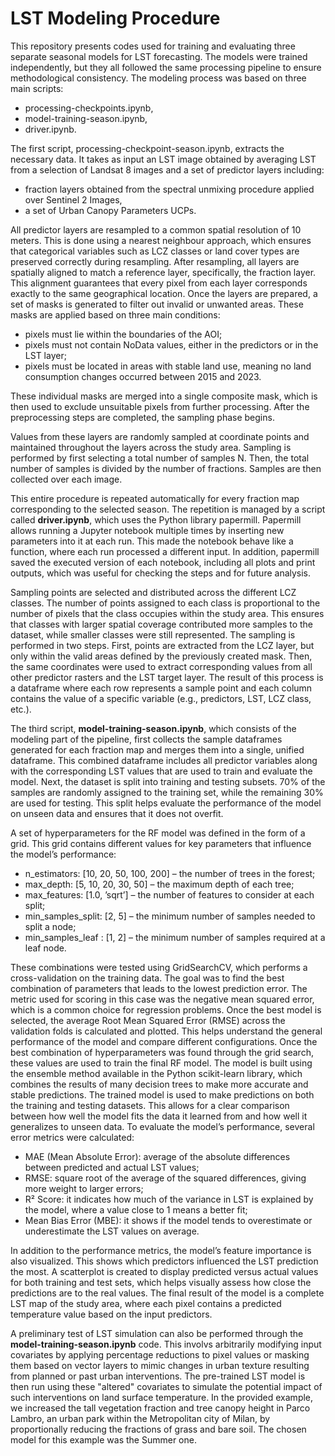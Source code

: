 # LST Modeling Procedure

This repository presents codes used for training and evaluating three separate seasonal models for LST forecasting.
The models were trained independently, but they all followed the same processing pipeline to ensure methodological consistency.
The modeling process was based on three main scripts:

- processing-checkpoints.ipynb,
- model-training-season.ipynb,
- driver.ipynb.

The first script, processing-checkpoint-season.ipynb, extracts the necessary data. It takes as input an LST image obtained by averaging LST from a selection of Landsat 8 images and a set of predictor layers including:
 
- fraction layers obtained from the spectral unmixing procedure applied over Sentinel 2 Images,
- a set of Urban Canopy Parameters UCPs.

All predictor layers are resampled to a common spatial resolution of 10 meters. This is done using a nearest neighbour approach, which ensures that categorical variables such as LCZ classes or land cover types are preserved correctly during resampling. After resampling, all layers are spatially aligned to match a reference layer, specifically, the fraction layer. This alignment guarantees that every pixel from each layer corresponds exactly to the same geographical location. Once the layers are prepared, a set of masks is generated to filter out invalid or unwanted areas. These masks are applied based on three main conditions:

- pixels must lie within the boundaries of the AOI;
- pixels must not contain NoData values, either in the predictors or in the LST layer;
- pixels must be located in areas with stable land use, meaning no land consumption changes occurred between 2015 and 2023.

These individual masks are merged into a single composite mask, which is then used to exclude unsuitable pixels from further processing.
After the preprocessing steps are completed, the sampling phase begins.

Values from these layers are randomly sampled at coordinate points and maintained throughout the layers across the study area.
Sampling is performed by first selecting a total number of samples N. Then, the total number of samples is divided by the number of fractions. Samples are then collected over each image.

This entire procedure is repeated automatically for every fraction map corresponding to the selected season. The repetition is managed by a script called **driver.ipynb**, which uses the Python library papermill. Papermill allows running a Jupyter notebook multiple times by inserting new parameters into it at each run. This made the notebook behave like a function, where each run processed a different input. In addition, papermill saved the executed version of each notebook, including all plots and print outputs, which was useful for checking the steps and for future analysis.

Sampling points are selected and distributed across the different LCZ classes. The number of points assigned to each class is proportional to the number of pixels that the class occupies within the study area. This ensures that classes with larger spatial coverage contributed more samples to the dataset, while smaller classes were still represented. The sampling is performed in two steps. First, points are extracted from the LCZ layer, but only within the valid areas defined by the previously created mask. Then, the same coordinates were used to extract corresponding values from all other predictor rasters and the LST target layer. The result of this process is a dataframe where each row represents a sample point and each column contains the value of a specific variable (e.g., predictors, LST, LCZ class, etc.).

The third script, **model-training-season.ipynb**, which consists of the modeling part of the pipeline, first collects the sample dataframes generated for each fraction map and merges them into a single, unified dataframe. This combined dataframe includes all predictor variables along with the corresponding LST values that are used to train and evaluate the model. Next, the dataset is split into training and testing subsets. 70% of the samples are randomly assigned to the training set, while the remaining 30% are used for testing. This split helps evaluate the performance of the model on unseen data and ensures that it does not overfit.

A set of hyperparameters for the RF model was defined in the form of a grid. This grid
contains different values for key parameters that influence the model’s performance:

- n_estimators: [10, 20, 50, 100, 200] – the number of trees in the forest;
- max_depth: [5, 10, 20, 30, 50] – the maximum depth of each tree;
- max_features: [1.0, ’sqrt’] – the number of features to consider at each split;
- min_samples_split: [2, 5] – the minimum number of samples needed to split a node;
- min_samples_leaf : [1, 2] – the minimum number of samples required at a leaf node.

These combinations were tested using GridSearchCV, which performs a cross-validation on the training data. The goal was to find the best combination of parameters that leads to the lowest prediction error. The metric used for scoring in this case was the negative mean squared error, which is a common choice for regression problems.
Once the best model is selected, the average Root Mean Squared Error (RMSE) across the validation folds is calculated and plotted. This helps understand the general performance of the model and compare different configurations. Once the best combination of hyperparameters was found through the grid search, these values are used to train the final RF model. The model is built using the ensemble method available in the Python scikit-learn library, which combines the results of many decision trees to make more accurate and stable predictions.
The trained model is used to make predictions on both the training and testing datasets. This allows for a clear comparison between how well the model fits the data it learned from and how well it generalizes to unseen data.
To evaluate the model’s performance, several error metrics were calculated:

- MAE (Mean Absolute Error): average of the absolute differences between predicted and actual LST values;
- RMSE: square root of the average of the squared differences, giving more weight to larger errors;
- R² Score: it indicates how much of the variance in LST is explained by the model, where a value close to 1 means a better fit;
- Mean Bias Error (MBE): it shows if the model tends to overestimate or underestimate the LST values on average.

In addition to the performance metrics, the model’s feature importance is also visualized. This shows which predictors influenced the LST prediction the most. A scatterplot is created to display predicted versus actual values for both training and test sets, which helps visually assess how close the predictions are to the real values. The final result of the model is a complete LST map of the study area, where each pixel contains a predicted temperature value based on the input predictors.

A preliminary test of LST simulation can also be performed through the **model-training-season.ipynb** code. This involvs arbitrarily modifying input covariates by applying percentage reductions to pixel values or masking them based on vector layers to mimic changes in urban texture resulting from planned or past urban interventions. The pre-trained LST model is then run using these "altered" covariates to simulate the potential impact of such interventions on land surface temperature.
In the provided example, we increased the tall vegetation fraction and tree canopy height in Parco Lambro, an urban park within the Metropolitan city of Milan, by proportionally reducing the fractions of grass and bare soil. The chosen model for this example was the Summer one.
